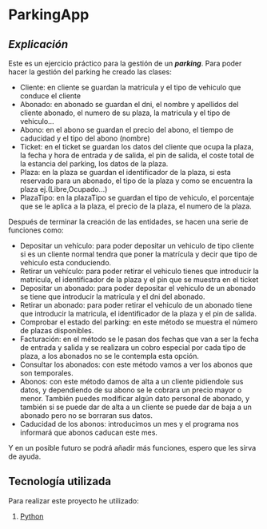 # ParkingApp

## ***Explicación***

Este es un ejercicio práctico para la gestión de un ***parking***. Para poder hacer la gestión del parking he creado las clases:

- Cliente: en cliente se guardan la matricula y el tipo de vehiculo que conduce el cliente
- Abonado: en abonado se guardan el dni, el nombre y apellidos del cliente abonado, el numero de su plaza, la matricula y el tipo de vehiculo...
- Abono: en el abono se guardan el precio del abono, el tiempo de caducidad y el tipo del abono (nombre)
- Ticket: en el ticket se guardan los datos del cliente que ocupa la plaza, la fecha y hora de entrada y de salida, el pin de salida, el coste total de la estancia del parking, los datos de la plaza.
- Plaza: en la plaza se guardan el identificador de la plaza, si esta reservado para un abonado, el tipo de la plaza y como se encuentra la plaza ej.(Libre,Ocupado...)
- PlazaTipo: en la plazaTipo se guardan el tipo de vehiculo, el porcentaje que se le aplica a la plaza, el precio de la plaza, el numero de la plaza.

Después de terminar la creación de las entidades, se hacen una serie de funciones como:

- Depositar un vehículo: para poder depositar un vehiculo de tipo cliente si es un cliente normal tendra que poner la matrícula y decir que tipo de vehiculo esta conduciendo.
- Retirar un vehículo: para poder retirar el vehiculo tienes que introducir la matricula, el identificador de la plaza y el pin que se muestra en el ticket
- Depositar un abonado: para poder depositar el vehiculo de un abonado se tiene que introducir la matricula y el dni del abonado.
- Retirar un abonado: para poder retirar el vehiculo de un abonado tiene que introducir la matricula, el identificador de la plaza y el pin de salida.
- Comprobar el estado del parking: en este método se muestra el número de plazas disponibles.
- Facturación: en el método se le pasan dos fechas que van a ser la fecha de entrada y salida y se realizara un cobro especial por cada tipo de plaza, a los abonados no se le contempla esta opción.
- Consultar los abonados: con este método vamos a ver los abonos que son temporales.
- Abonos: con este método damos de alta a un cliente pidiendole sus datos, y dependiendo de su abono se le cobrara un precio mayor o menor. También puedes modificar algún dato personal de abonado, y también si se puede dar de alta a un cliente se puede dar de baja a un abonado pero no se borraran sus datos.
- Caducidad de los abonos: introducimos un mes y el programa nos informará que abonos caducan este mes.

Y en un posible futuro se podrá añadir más funciones, espero que les sirva de ayuda.

## **Tecnología utilizada**

Para realizar este proyecto he utilizado:

1. [Python](https://python.org/)


